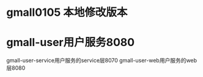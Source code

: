 # gmall0105 本地修改版本
# gmall-user用户服务8080 

gmall-user-service用户服务的service层8070
gmall-user-web用户服务的web层8080


